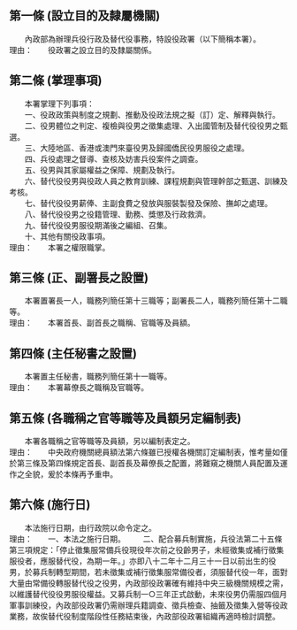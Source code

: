 第一條 (設立目的及隸屬機關)
---------------------------
　　內政部為辦理兵役行政及替代役事務，特設役政署（以下簡稱本署）。  
理由：　　役政署之設立目的及隸屬關係。

第二條 (掌理事項)
-----------------
　　本署掌理下列事項：  
　　一、役政政策與制度之規劃、推動及役政法規之擬（訂）定、解釋與執行。  
　　二、役男體位之判定、複檢與役男之徵集處理、入出國管制及替代役役男之甄選。  
　　三、大陸地區、香港或澳門來臺役男及歸國僑民役男服役之處理。  
　　四、兵役處理之督導、查核及妨害兵役案件之調查。  
　　五、役男與其家屬權益之保障、規劃及執行。  
　　六、替代役役男與役政人員之教育訓練、課程規劃與管理幹部之甄選、訓練及考核。  
　　七、替代役役男薪俸、主副食費之發放與服裝製發及保險、撫卹之處理。  
　　八、替代役役男之役籍管理、勤務、獎懲及行政救濟。  
　　九、替代役役男服役期滿後之編組、召集。  
　　十、其他有關役政事項。  
理由：　　本署之權限職掌。

第三條 (正、副署長之設置)
-------------------------
　　本署置署長一人，職務列簡任第十三職等；副署長二人，職務列簡任第十二職等。  
理由：　　本署首長、副首長之職稱、官職等及員額。

第四條 (主任秘書之設置)
-----------------------
　　本署置主任秘書，職務列簡任第十一職等。  
理由：　　本署幕僚長之職稱及官職等。

第五條 (各職稱之官等職等及員額另定編制表)
-----------------------------------------
　　本署各職稱之官等職等及員額，另以編制表定之。  
理由：　　中央政府機關總員額法第六條雖已授權各機關訂定編制表，惟考量如僅於第三條及第四條規定首長、副首長及幕僚長之配置，將難窺之機關人員配置及運作之全貌，爰於本條再予重申。

第六條 (施行日)
---------------
　　本法施行日期，由行政院以命令定之。  
理由：　　一、本法之施行日期。
　　二、配合募兵制實施，兵役法第二十五條第三項規定：「停止徵集服常備兵役現役年次前之役齡男子，未經徵集或補行徵集服役者，應服替代役，為期一年。」亦即八十二年十二月三十一日以前出生的役男，於募兵制轉型期間，若未徵集或補行徵集服常備役者，須服替代役一年，面對大量由常備役轉服替代役之役男，內政部役政署確有維持中央三級機關規模之需，以維護替代役役男服役權益。又募兵制一○三年正式啟動，未來役男仍需服四個月軍事訓練役，內政部役政署仍需辦理兵籍調查、徵兵檢查、抽籤及徵集入營等役政業務，故俟替代役制度階段性任務結束後，內政部役政署組織再適時檢討調整。